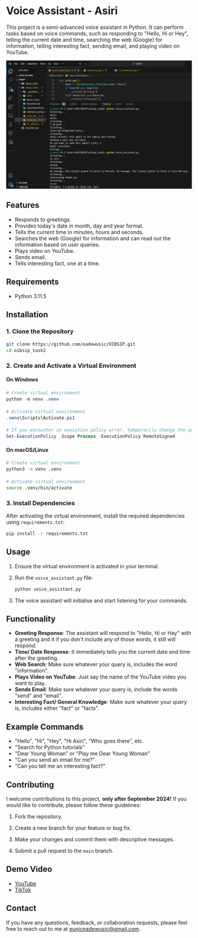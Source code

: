 # Voice Assistant - Asiri

This project is a semi-advanced voice assistant in Python. It can perform tasks based on voice commands, such as responding to "Hello, Hi or Hey", telling the current date and time, searching the web (Google) for information, telling interesting fact, sending email, and playing video on YouTube.

![Password Generator Terminal](./images/image.png)

## Features

- Responds to greetings.
- Provides today's date in month, day and year format.
- Tells the current time in minutes, hours and seconds.
- Searches the web (Google) for information and can read out the information based on user queries.
- Plays video on YouTube.
- Sends email.
- Tells interesting fact, one at a time.

## Requirements

- Python 3.11.5

## Installation

### 1. Clone the Repository

```bash
git clone https://github.com/eadewusic/OIBSIP.git
cd oibsip_task2
```

### 2. Create and Activate a Virtual Environment

#### On Windows

```powershell
# Create virtual environment
python -m venv .venv

# Activate virtual environment
.venv\Scripts\Activate.ps1

# If you encounter an execution policy error, temporarily change the policy before activating the environment
Set-ExecutionPolicy -Scope Process -ExecutionPolicy RemoteSigned
```

#### On macOS/Linux

```bash
# Create virtual environment
python3 -m venv .venv

# Activate virtual environment
source .venv/bin/activate
```

### 3. Install Dependencies

After activating the virtual environment, install the required dependencies using `requirements.txt`:

```bash
pip install -r requirements.txt
```

## Usage

1. Ensure the virtual environment is activated in your terminal.
2. Run the `voice_assistant.py` file:

   ```bash
   python voice_assistant.py
   ```

3. The voice assistant will initialise and start listening for your commands.

## Functionality

- **Greeting Response**: The assistant will respond to "Hello, Hi or Hey" with a greeting and it if you don't include any of those words, it still will respond.
- **Time/ Date Response**: It immediately tells you the current date and time after the greeting.
- **Web Search**: Make sure whatever your query is, includes the word "information".
- **Plays Video on YouTube**: Just say the name of the YouTube video you want to play.
- **Sends Email**: Make sure whatever your query is, include the words "send" and "email".
- **Interesting Fact/ General Knowledge**: Make sure whatever your query is, includes either "fact" or "facts".

## Example Commands

- "Hello", "Hi", "Hey", "Hi Asiri", "Who goes there", etc.
- "Search for Python tutorials"
- "Dear Young Woman" or "Play me Dear Young Woman"
- "Can you send an email for me?"
- "Can you tell me an interesting fact?"

## Contributing

I welcome contributions to this project, **only after September 2024!** If you would like to contribute, please follow these guidelines:

1. Fork the repository.

2. Create a new branch for your feature or bug fix.

3. Make your changes and commit them with descriptive messages.

4. Submit a pull request to the `main` branch.

## Demo Video

- [YouTube](https://youtu.be/-T0gJqJ0NUo)
- [TikTok]()

## Contact

If you have any questions, feedback, or collaboration requests, please feel free to reach out to me at [euniceadewusic@gmail.com](mailto:euniceadewusic@gmail.com).
